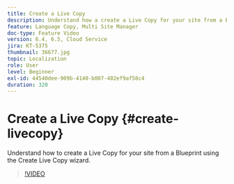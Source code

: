```yaml
---
title: Create a Live Copy
description: Understand how a create a Live Copy for your site from a Blueprint using the Create Live Copy wizard.
feature: Language Copy, Multi Site Manager
doc-type: Feature Video
version: 6.4, 6.5, Cloud Service
jira: KT-5375
thumbnail: 36677.jpg
topic: Localization
role: User
level: Beginner
exl-id: 44540dee-909b-4140-b007-402ef9af58c4
duration: 320
---
```

# Create a Live Copy {#create-livecopy}

Understand how to create a Live Copy for your site from a Blueprint using the Create Live Copy wizard.

>[!VIDEO](https://video.tv.adobe.com/v/36677?quality=12&learn=on)
